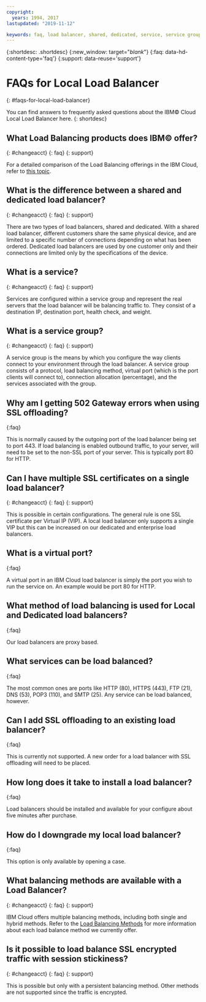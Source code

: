 ```yaml
---
copyright:
  years: 1994, 2017
lastupdated: "2019-11-12"

keywords: faq, load balancer, shared, dedicated, service, service group, support, errors
---
```


{:shortdesc: .shortdesc}
{:new_window: target="_blank_"}
{:faq: data-hd-content-type='faq'}
{:support: data-reuse='support'}

# FAQs for Local Load Balancer
{: #faqs-for-local-load-balancer}

You can find answers to frequently asked questions about the IBM© Cloud Local Load Balancer here.
{: shortdesc}

## What Load Balancing products does IBM© offer?
{: #changeacct}
{: faq}
{: support}

For a detailed comparison of the Load Balancing offerings in the IBM Cloud, refer to [this topic](/docs/infrastructure/loadbalancer-service?topic=loadbalancer-service-explore).

## What is the difference between a shared and dedicated load balancer?
{: #changeacct}
{: faq}
{: support}

There are two types of load balancers, shared and dedicated. With a shared load balancer, different customers share the same physical device, and are limited to a specific number of connections depending on what has been ordered. Dedicated load balancers are used by one customer only and their connections are limited only by the specifications of the device.

## What is a service?
{: #changeacct}
{: faq}
{: support}

Services are configured within a service group and represent the real servers that the load balancer will be balancing traffic to. They consist of a destination IP, destination port, health check, and weight.

## What is a service group?
{: #changeacct}
{: faq}
{: support}

A service group is the means by which you configure the way clients connect to your environment through the load balancer. A service group consists of a protocol, load balancing method, virtual port (which is the port clients will connect to), connection allocation (percentage), and the services associated with the group.

## Why am I getting 502 Gateway errors when using SSL offloading?
{:faq}

This is normally caused by the outgoing port of the load balancer being set to port 443.  If load balancing is enabled outbound traffic, to your server, will need to be set to the non-SSL port of your server.  This is typically port 80 for HTTP.

## Can I have multiple SSL certificates on a single load balancer?
{: #changeacct}
{: faq}
{: support}

This is possible in certain configurations.  The general rule is one SSL certificate per Virtual IP (VIP). A local load balancer only supports a single VIP but this can be increased on our dedicated and enterprise load balancers.

## What is a virtual port?
{:faq}

A virtual port in an IBM Cloud load balancer is simply the port you wish to run the service on. An example would be port 80 for HTTP.

## What method of load balancing is used for Local and Dedicated load balancers?
{:faq}

Our load balancers are proxy based.

## What services can be load balanced?
{:faq}

The most common ones are ports like HTTP (80), HTTPS (443), FTP (21), DNS (53), POP3 (110), and SMTP (25). Any service can be load balanced, however.

## Can I add SSL offloading to an existing load balancer?
{:faq}

This is currently not supported. A new order for a load balancer with SSL offloading will need to be placed.

## How long does it take to install a load balancer?
{:faq}

Load balancers should be installed and available for your configure about five minutes after purchase.

## How do I downgrade my local load balancer?
{:faq}

This option is only available by opening a case.

## What balancing methods are available with a Load Balancer?
{: #changeacct}
{: faq}
{: support}

IBM Cloud offers multiple balancing methods, including both single and hybrid methods.  Refer to the [Load Balancing Methods](/docs/infrastructure/local-load-balancer?topic=local-load-balancer-load-balancing-methods) for more information about each load balance method we currently offer.

## Is it possible to load balance SSL encrypted traffic with session stickiness?
{: #changeacct}
{: faq}
{: support}

This is possible but only with a persistent balancing method. Other methods are not supported since the traffic is encrypted.
